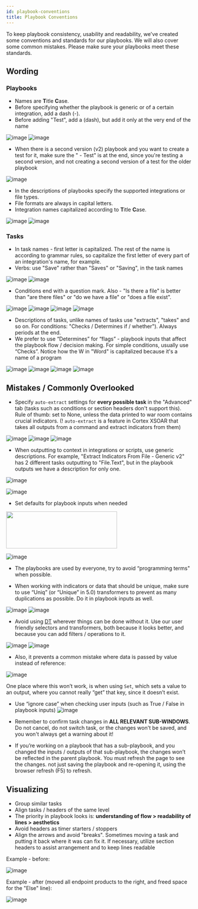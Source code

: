 ```yaml
---
id: playbook-conventions
title: Playbook Conventions
---
```


To keep playbook consistency, usability and readability, we've created some conventions and standards for our playbooks. We will also cover some common mistakes. Please make sure your playbooks meet these standards.

## Wording
### Playbooks
 - Names are **T**itle **C**ase.
 - Before specifying whether the playbook is generic or of a certain integration, add a dash (-).
 - Before adding "Test", add a (dash), but add it only at the very end of the name
 
![image](../doc_imgs/playbooks/62224827-f8742f00-b3bf-11e9-857e-5f216297aee1.png)
![image](../doc_imgs/playbooks/62224883-0f1a8600-b3c0-11e9-910e-03a86c7456d7.png)

-   When there is a second version (v2) playbook and you want to create a test for it, make sure the " - Test" is at the end, since you're testing a second version, and not creating a second version of a test for the older playbook


![image](../doc_imgs/playbooks/62225909-fa3ef200-b3c1-11e9-9e66-d96ce7fefbde.png)

-   In the descriptions of playbooks specify the supported integrations or file types.
-   File formats are always in capital letters.
-   Integration names capitalized according to **T**itle **C**ase.


![image](../doc_imgs/playbooks/62228872-2e68e180-b3c7-11e9-9de3-ea21c0e3c866.png)
![image](../doc_imgs/playbooks/62228877-3032a500-b3c7-11e9-8644-17278aa24870.png)


### Tasks
-   In task names - first letter is capitalized. The rest of the name is according to grammar rules, so capitalize the first letter of every part of an integration's name, for example.
-   Verbs: use "Save" rather than "Saves" or "Saving", in the task names


![image](../doc_imgs/playbooks/62226474-f3fd4580-b3c2-11e9-94be-4ef28a6e5591.png)
![image](../doc_imgs/playbooks/62226484-f6f83600-b3c2-11e9-8e99-0cdc8117ee7e.png)

-   Conditions end with a question mark. Also - "Is there a file" is better than "are there files" or "do we have a file" or "does a file exist".


![image](../doc_imgs/playbooks/62226641-2a3ac500-b3c3-11e9-97b6-546aab935487.png)
![image](../doc_imgs/playbooks/62226647-2c9d1f00-b3c3-11e9-82d5-63a637b2c23e.png)
![image](../doc_imgs/playbooks/62226658-3030a600-b3c3-11e9-826a-5104ed3a1a18.png)
![image](../doc_imgs/playbooks/62226668-36268700-b3c3-11e9-9d71-b4479696422f.png)


-   Descriptions of tasks, unlike names of tasks use "extracts", "takes" and so on. For conditions: "Checks / Determines if / whether"). Always periods at the end.
-   We prefer to use “Determines” for “flags” - playbook inputs that affect the playbook flow / decision making. For simple conditions, usually use “Checks”.
Notice how the W in "Word" is capitalized because it's a name of a program

![image](../doc_imgs/playbooks/62228424-4f7d0280-b3c6-11e9-8bee-47808ec59d31.png)
![image](../doc_imgs/playbooks/62228435-53a92000-b3c6-11e9-9434-f1201e247f62.png)
![image](../doc_imgs/playbooks/62228472-628fd280-b3c6-11e9-838c-285e68ec4661.png)
![image](../doc_imgs/playbooks/62228481-66235980-b3c6-11e9-95da-46b12ab243ff.png)


## Mistakes / Commonly Overlooked

-   Specify `auto-extract` settings for **every possible task** in the "Advanced" tab (tasks such as conditions or section headers don't support this). Rule of thumb: set to None, unless the data printed to war room contains crucial indicators.
(! `auto-extract` is a feature in Cortex XSOAR that takes all outputs from a command and extract indicators from them)


![image](../doc_imgs/playbooks/62229068-97505980-b3c7-11e9-9c80-18b6f84ba90c.png)
![image](../doc_imgs/playbooks/62229072-991a1d00-b3c7-11e9-9486-e481096bd2db.png)
![image](../doc_imgs/playbooks/62229081-9d463a80-b3c7-11e9-8602-ece4e593fa57.png)


-   When outputting to context in integrations or scripts, use generic descriptions. For example, "Extract Indicators From File - Generic v2" has 2 different tasks outputting to "File.Text", but in the playbook outputs we have a description for only one.


![image](../doc_imgs/playbooks/67759127-9622dd00-fa47-11e9-90d5-a88c616bd8fe.png)

![image](../doc_imgs/playbooks/67759239-c9656c00-fa47-11e9-803b-a18005c63b52.png)




-   Set defaults for playbook inputs when needed

<img src="../doc_imgs/playbooks/67758301-18aa9d00-fa46-11e9-84e9-cba48d639766.png" width="300" height="100"></img>

![image](../doc_imgs/playbooks/67759434-121d2500-fa48-11e9-871b-dac447da1b8e.png)


-   The playbooks are used by everyone, try to avoid “programming terms" when possible.

-   When working with indicators or data that should be unique, make sure to use “Uniq” (or “Unique” in 5.0) transformers to prevent as many duplications as possible. Do it in playbook inputs as well.


![image](../doc_imgs/playbooks/62229766-1f832e80-b3c9-11e9-8ac3-6cb48a132c1f.png)
![image](../doc_imgs/playbooks/62229771-21e58880-b3c9-11e9-8d85-c82c0c895252.png)

-   Avoid using [DT](../integrations/dt) wherever things can be done without it. Use our user friendly selectors and transformers, both because it looks better, and because you can add filters / operations to it.

![image](../doc_imgs/playbooks/67759623-76d87f80-fa48-11e9-9dc7-3f8d5ef4341c.png)
![image](../doc_imgs/playbooks/67759719-a5565a80-fa48-11e9-9a91-b5ce555197d4.png)

* Also, it prevents a common mistake where data is passed by value instead of reference:

![image](../doc_imgs/playbooks/67759760-bb641b00-fa48-11e9-82a0-e028e50efa02.png)

One place where this won’t work, is when using `Set`, which sets a value to an output, where you cannot really “get” that key, since it doesn’t exist.

-   Use “ignore case” when checking user inputs (such as True / False in playbook inputs)
![image](../doc_imgs/playbooks/68272945-d4368700-006d-11ea-89a1-fea10c525186.png)

* Remember to confirm task changes in **ALL RELEVANT SUB-WINDOWS**. Do not cancel, do not switch task, or the changes won't be saved, and you won't always get a warning about it!

-   If you’re working on a playbook that has a sub-playbook, and you changed the inputs / outputs of that sub-playbook, the changes won’t be reflected in the parent playbook. You must refresh the page to see the changes. not just saving the playbook and re-opening it, using the browser refresh (F5) to refresh.

## Visualizing

-   Group similar tasks
-   Align tasks / headers of the same level
-   The priority in playbook looks is: **understanding of flow > readability of lines > aesthetics**
-   Avoid headers as timer starters / stoppers
-   Align the arrows and avoid "breaks". Sometimes moving a task and putting it back where it was can fix it. If necessary, utilize section headers to assist arrangement and to keep lines readable

Example - before:


![image](../doc_imgs/playbooks/62230489-9240d980-b3ca-11e9-8a88-2d5928888fac.png)


Example - after (moved all endpoint products to the right, and freed space for the "Else" line):

![image](../doc_imgs/playbooks/62230511-9ec53200-b3ca-11e9-8d75-2f4a59b71f1a.png)


